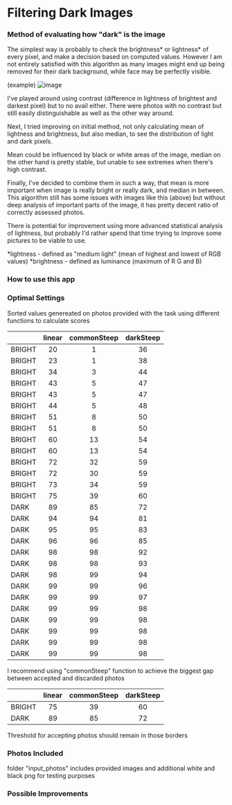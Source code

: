 # Filtering Dark Images

### Method of evaluating how "dark" is the image

The simplest way is probably to check the brightness* or lightness* of every pixel, and make a decision based on computed values. 
However I am not entirely satisfied with this algorithm as many images might end up being removed for their dark background, while face may be perfectly visible.

(example)
![image](https://user-images.githubusercontent.com/53653426/168883036-cdf13391-7f84-49e6-abd2-de42f076d797.png)

I've played around using contrast (difference in lightness of brightest and darkest pixel) but to no avail either. There were photos with no contrast but still easily distinguishable as well as the other way around.

Next, I tried improving on initial method, not only calculating mean of lightness and brightness, but also median, to see the distribution of light and dark pixels.

Mean could be influenced by black or white areas of the image, median on the other hand is pretty stable, but unable to see extremes when there's high contrast.

Finally, I've decided to combine them in such a way, that mean is more important when image is really bright or really dark, and median in between.
This algorithm still has some issues with images like this (above) but without deep analysis of important parts of the image, it has pretty decent ratio of correctly assessed photos.

There is potential for improvement using more advanced statistical analysis of lightness, but probably I'd rather spend that time trying to improve some pictures to be viable to use.

*lightness - defined as "medium light" (mean of highest and lowest of RGB values)
*brightness - defined as luminance (maximum of R G and B)

### How to use this app

### Optimal Settings

Sorted values genereated on photos provided with the task using different functions to calculate scores

|        | linear | commonSteep | darkSteep |
|--------|:------:|:-----------:|:---------:|
| BRIGHT |   20   |      1      |     36    |
| BRIGHT |   23   |      1      |     38    |
| BRIGHT |   34   |      3      |     44    |
| BRIGHT |   43   |      5      |     47    |
| BRIGHT |   43   |      5      |     47    |
| BRIGHT |   44   |      5      |     48    |
| BRIGHT |   51   |      8      |     50    |
| BRIGHT |   51   |      8      |     50    |
| BRIGHT |   60   |      13     |     54    |
| BRIGHT |   60   |      13     |     54    |
| BRIGHT |   72   |      32     |     59    |
| BRIGHT |   72   |      30     |     59    |
| BRIGHT |   73   |      34     |     59    |
| BRIGHT |   75   |      39     |     60    |
|  DARK  |   89   |      85     |     72    |
|  DARK  |   94   |      94     |     81    |
|  DARK  |   95   |      95     |     83    |
|  DARK  |   96   |      96     |     85    |
|  DARK  |   98   |      98     |     92    |
|  DARK  |   98   |      98     |     93    |
|  DARK  |   98   |      99     |     94    |
|  DARK  |   99   |      99     |     96    |
|  DARK  |   99   |      99     |     97    |
|  DARK  |   99   |      99     |     98    |
|  DARK  |   99   |      99     |     98    |
|  DARK  |   99   |      99     |     98    |
|  DARK  |   99   |      99     |     98    |
|  DARK  |   99   |      99     |     98    |

I recommend using "commonSteep" function to achieve the biggest gap between accepted and discarded photos

|        | linear | commonSteep | darkSteep |
|--------|:------:|:-----------:|:---------:|
| BRIGHT |   75   |      39     |     60    |
|  DARK  |   89   |      85     |     72    |

Threshold for accepting photos should remain in those borders

### Photos Included

folder "input_photos" includes provided images and additional white and black png for testing purposes

### Possible Improvements
